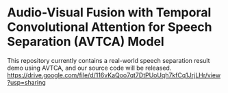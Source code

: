 # Audio-Visual Fusion with Temporal Convolutional Attention for Speech Separation  (AVTCA) Model
This repository  currently contains  a real-world speech separation result demo using AVTCA,  and our source code  will be released.
https://drive.google.com/file/d/116vKaQoo7qt7DtPUoUqh7kfCq1JrjLHr/view?usp=sharing
